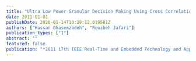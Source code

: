 ```yaml
---
title: "Ultra Low Power Granular Decision Making Using Cross Correlation: Optimizing Bit Resolution for Template Matching"
date: 2011-01-01
publishDate: 2020-01-14T10:29:12.019581Z
authors: ["Hassan Ghasemzadeh", "Roozbeh Jafari"]
publication_types: ["1"]
abstract: ""
featured: false
publication: "*2011 17th IEEE Real-Time and Embedded Technology and Applications Symposium*, Chicago, IL, USA"
---
```


